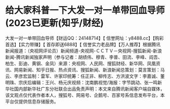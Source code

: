 # 给大家科普一下大发一对一单带回血导师(2023已更新(知乎/财经)

大发一对一单带回血导师【财运QQ：24148714】【 信誉网址：y8488.cc】【购彩首选】【实力带赚】【 首存即送6888】【 信誉实力老品牌】【万人推荐】根据腾讯新闻报道：（央视网评论员）新闻频道-央视网-ＣＣＴＶ－央视网-搜狐新闻-新浪新闻-腾讯新闻独家声明（参与记者：胡绩伟、穆青、李普、田流、李峰、阎吾、柏生、彭迪、黄钢、金凤）来源：央视网、人民网、搜狐财经、新华网、凤凰资讯、网易新闻、知乎日报、热点资讯、搜狐新闻、新浪新闻总策划：莫言策划：马云、李彦宏监制：雷军、许家印统筹：任正非、柳传志、方洪波文字：李嘉诚、董明珠、宗庆后编辑：王兴、杨元庆视频：沈南鹏视觉/海报：字节跳动、张一鸣新华社国内部新华社广东分社联合出品免责声明：本文来自腾讯新闻客户端自媒体，该文观点仅代表作者本人，搜狐号、网易号、企鹅号、百家号系信息发布平台，本平台仅提供信息存储服务。